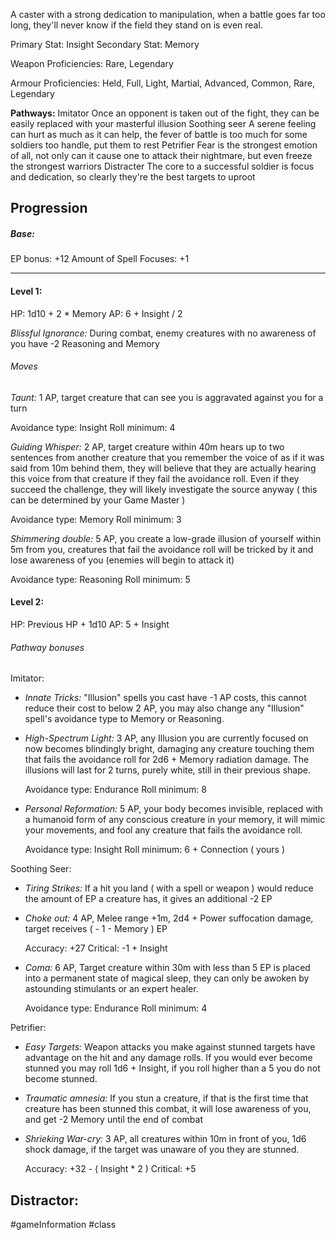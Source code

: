 A caster with a strong dedication to manipulation, when a battle goes far too long, they'll never know if the field they stand on is even real.

Primary Stat: Insight
Secondary Stat: Memory

Weapon Proficiencies: Rare, Legendary

Armour Proficiencies: Held, Full, Light, Martial, Advanced, Common, Rare, Legendary

**Pathways:**
Imitator
	Once an opponent is taken out of the fight, they can be easily replaced with your masterful illusion
Soothing seer
	A serene feeling can hurt as much as it can help, the fever of battle is too much for some soldiers too handle, put them to rest
Petrifier
	Fear is the strongest emotion of all, not only can it cause one to attack their nightmare, but even freeze the strongest warriors
Distracter
	 The core to a successful soldier is focus and dedication, so clearly they're the best targets to uproot

## Progression

##### Base:
EP bonus: +12
Amount of Spell Focuses: +1

---
#### Level 1:

HP: 1d10 + 2 * Memory
AP: 6 + Insight / 2

*Blissful Ignorance:* During combat, enemy creatures with no awareness of you have -2 Reasoning and Memory
###### Moves
*Taunt:* 1 AP, target creature that can see you is aggravated against you for a turn

Avoidance type: Insight
Roll minimum: 4

*Guiding Whisper:* 2 AP, target creature within 40m hears up to two sentences from another creature that you remember the voice of as if it was said from 10m behind them, they will believe that they are actually hearing this voice from that creature if they fail the avoidance roll. Even if they succeed the challenge, they will likely investigate the source anyway ( this can be determined by your Game Master )

Avoidance type: Memory
Roll minimum: 3

*Shimmering double:* 5 AP, you create a low-grade illusion of yourself within 5m from you, creatures that fail the avoidance roll will be tricked by it and lose awareness of you (enemies will begin to attack it)

Avoidance type: Reasoning
Roll minimum: 5

#### Level 2:

HP: Previous HP + 1d10
AP: 5 + Insight

###### Pathway bonuses

Imitator: 
- *Innate Tricks:* "Illusion" spells you cast have -1 AP costs, this cannot reduce their cost to below 2 AP, you may also change any "Illusion" spell's avoidance type to Memory or Reasoning.
- *High-Spectrum Light:* 3 AP, any Illusion you are currently focused on now becomes blindingly bright, damaging any creature touching them that fails the avoidance roll for 2d6 + Memory radiation damage. The illusions will last for 2 turns, purely white, still in their previous shape.

  Avoidance type: Endurance
  Roll minimum: 8

- *Personal Reformation:* 5 AP, your body becomes invisible, replaced with a humanoid form of any conscious creature in your memory, it will mimic your movements, and fool any creature that fails the avoidance roll.

  Avoidance type: Insight
  Roll minimum: 6 + Connection ( yours )

Soothing Seer:
- *Tiring Strikes:* If a hit you land ( with a spell or weapon ) would reduce the amount of EP a creature has, it gives an additional -2 EP
- *Choke out:* 4 AP, Melee range +1m, 2d4 + Power suffocation damage, target receives ( - 1 - Memory ) EP

  Accuracy: +27
  Critical: -1 + Insight

- *Coma:* 6 AP, Target creature within 30m with less than 5 EP is placed into a permanent state of magical sleep, they can only be awoken by astounding stimulants or an expert healer.

  Avoidance type: Endurance
  Roll minimum: 4

Petrifier:
- *Easy Targets:* Weapon attacks you make against stunned targets have advantage on the hit and any damage rolls. If you would ever become stunned you may roll 1d6 + Insight, if you roll higher than a 5 you do not become stunned.
- *Traumatic amnesia:* If you stun a creature, if that is the first time that creature has been stunned this combat, it will lose awareness of you, and get -2 Memory until the end of combat
- *Shrieking War-cry:* 3 AP, all creatures within 10m in front of you, 1d6 shock damage, if the target was unaware of you they are stunned.

  Accuracy: +32 - ( Insight * 2 )
  Critical: +5

Distractor:
- 

#gameInformation #class